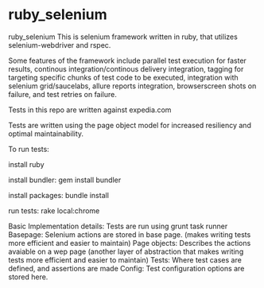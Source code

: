 # ruby_selenium
ruby_selenium
This is selenium framework written in ruby, that utilizes selenium-webdriver and rspec.

Some features of the framework include parallel test execution for faster results, continous integration/continous delivery integration, tagging for targeting specific chunks of test code to be executed, integration with selenium grid/saucelabs, allure reports integration, browserscreen shots on failure, and test retries on failure.

Tests in this repo are written against expedia.com

Tests are written using the page object model for increased resiliency and optimal maintainability.

To run tests:

install ruby

install bundler: gem install bundler

install packages: bundle install

run tests: rake local:chrome


Basic Implementation details:
Tests are run using grunt task runner
Basepage:  Selenium actions are stored in base page. (makes writing tests more efficient and easier to maintain) 
Page objects:  Describes the actions avaiable on a wep page (another layer of abstraction that makes writing tests more efficient and easier to maintain)
Tests:  Where test cases are defined, and assertions are made
Config:  Test configuration options are stored here.  
